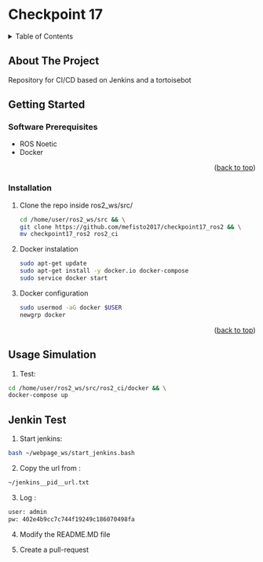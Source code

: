 # Checkpoint 17

<a name="readme-top"></a>

<!-- TABLE OF CONTENTS -->
<details>
  <summary>Table of Contents</summary>
  <ol>
    <li>
      <a href="#about-the-project">About The Project</a>
    </li>
    <li>
      <a href="#getting-started">Getting Started</a>
      <ul>
        <li><a href="#software-prerequisites">Software Prerequisites</a></li>
        <li><a href="#hardware-prerequisites">Hardware Prerequisites</a></li>
        <li><a href="#installation">Installation</a></li>
      </ul>
    </li>
    <li><a href="#usage-simulation">Usage Simulation</a></li>
  </ol>
</details>


## About The Project
Repository for CI/CD based on Jenkins and a tortoisebot


<!-- GETTING STARTED -->
## Getting Started

### Software Prerequisites
* ROS Noetic
* Docker

<p align="right">(<a href="#readme-top">back to top</a>)</p>

<!-- INSTALLATION -->
### Installation
1. Clone the repo inside ros2_ws/src/
   ```sh
   cd /home/user/ros2_ws/src && \
   git clone https://github.com/mefisto2017/checkpoint17_ros2 && \
   mv checkpoint17_ros2 ros2_ci
   ```
2. Docker instalation
   ```sh
   sudo apt-get update
   sudo apt-get install -y docker.io docker-compose
   sudo service docker start
   ```
3. Docker configuration
   ```sh
   sudo usermod -aG docker $USER
   newgrp docker
   ```
<p align="right">(<a href="#readme-top">back to top</a>)</p>


<!-- USAGE of the simulation -->
## Usage Simulation
1. Test:
```sh
cd /home/user/ros2_ws/src/ros2_ci/docker && \
docker-compose up
```

## Jenkin Test
1. Start jenkins:
```sh
bash ~/webpage_ws/start_jenkins.bash
```
2. Copy the url from :
```sh
~/jenkins__pid__url.txt
```
3. Log :
```sh
user: admin
pw: 402e4b9cc7c744f19249c186070498fa
```
4. Modify the README.MD file

5. Create a pull-request
